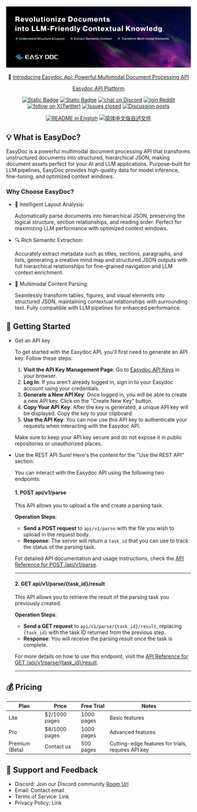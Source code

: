 ![cover-v5-optimized](/assets/readme_cover.png)

<p align="center">
  📌 <a href="https://easydoc.sh/">Introducing Easydoc Api: Powerful Multimodal Document Processing API</a>
</p>



<p align="center">
  <a href="https://platform.easydoc-ai.sh">Easydoc API Platform</a> 
  <!-- ·
   <a href="https://easydoc-ai.sh">Documentation</a> -->
</p>

<p align="center">
    <a href="https://easydoc.sh" target="_blank">
        <img alt="Static Badge" src="https://img.shields.io/badge/product-F04438"></a>
    <a href="https://easydoc.sh/pricing" target="_blank">
        <img alt="Static Badge" src="
        https://img.shields.io/badge/pricing-%20%23155EEF
        "></a>
    <a href="https://discord.gg/kMgjbHxm" target="_blank">
        <img src="https://img.shields.io/discord/1319201673201324032?logo=discord&labelColor=%20%235462eb&logoColor=%20%23f5f5f5&color=%20%235462eb"
            alt="chat on Discord"></a>
    <a href="https://reddit.com/r/Easydocai" target="_blank">  
        <img src="https://img.shields.io/reddit/subreddit-subscribers/Easydocai?style=plastic&logo=reddit&label=r%2FEasydocai&labelColor=white"
            alt="join Reddit"></a>
    <a href="https://twitter.com/intent/follow?screen_name=EasyDoc_AI" target="_blank">
        <img src="https://img.shields.io/twitter/follow/EasyDoc_AI?logo=X&color=%20%23f5f5f5"
            alt="follow on X(Twitter)"></a>
    <a href="https://github.com/easydoc-ai/easydoc" target="_blank">
        <img alt="Issues closed" src="https://img.shields.io/github/issues-search?query=repo%3Aeasydoc-ai%2Feasydoc%20is%3Aclosed&label=issues%20closed&labelColor=%20%237d89b0&color=%20%235d6b98"></a>
    <a href="https://github.com/easydoc-ai/easydoc/discussions/" target="_blank">
        <img alt="Discussion posts" src="https://img.shields.io/github/discussions/easydoc-ai/easydoc?labelColor=%20%239b8afb&color=%20%237a5af8"></a>
</p>

<p align="center">
  <a href="./README.md"><img alt="README in English" src="https://img.shields.io/badge/English-d9d9d9"></a>
  <a href="./README_CN.md"><img alt="简体中文版自述文件" src="https://img.shields.io/badge/简体中文-d9d9d9"></a>
</p>

## 💡 What is EasyDoc?

EasyDoc is a powerful multimodal document processing API that transforms unstructured documents into structured, hierarchical JSON, making document assets perfect for your AI and LLM applications. Purpose-built for LLM pipelines, EasyDoc provides high-quality data for model inference, fine-tuning, and optimized context windows.

### Why Choose EasyDoc?

- 📄 Intelligent Layout Analysis:

    Automatically parse documents into hierarchical JSON, preserving the logical structure, section relationships, and reading order. Perfect for maximizing LLM performance with optimized context windows.
- 🔍 Rich Semantic Extraction:

    Accurately extract metadata such as titles, sections, paragraphs, and lists, generating a creative mind map and structured JSON outputs with full hierarchical relationships for fine-grained navigation and LLM context enrichment.
- 🎨 Multimodal Content Parsing:

    Seamlessly transform tables, figures, and visual elements into structured JSON, maintaining contextual relationships with surrounding text. Fully compatible with LLM pipelines for enhanced performance.


## 🚀 Getting Started

- Get an API key

  To get started with the Easydoc API, you'll first need to generate an API key. Follow these steps:

  1. **Visit the API Key Management Page**:
     Go to [Easydoc API Keys](https://platform.easydoc.sh/api-keys) in your browser.
  2. **Log In**:
     If you aren't already logged in, sign in to your Easydoc account using your credentials.
  3. **Generate a New API Key**:
     Once logged in, you will be able to create a new API key. Click on the "Create New Key" button.
  4. **Copy Your API Key**:
     After the key is generated, a unique API key will be displayed. Copy the key to your clipboard.
  5. **Use the API Key**:
     You can now use this API key to authenticate your requests when interacting with the Easydoc API.

  Make sure to keep your API key secure and do not expose it in public repositories or unauthorized places.

- Use the REST API
  Sure! Here's the content for the "Use the REST API" section:

  You can interact with the Easydoc API using the following two endpoints:

   #### 1. **POST api/v1/parse**  
   This API allows you to upload a file and create a parsing task. 

   **Operation Steps**:
   - **Send a POST request** to `api/v1/parse` with the file you wish to   upload in the request body.
   - **Response**: The server will return a `task_id` that you can use to  track the status of the parsing task.

   For detailed API documentation and usage instructions, check the [API Reference for POST /api/v1/parse](/docs/api-reference/parse.md).

   ---

   #### 2. **GET api/v1/parse/{task_id}/result**  
   This API allows you to retrieve the result of the parsing task you   previously created.

   **Operation Steps**:
   - **Send a GET request** to `api/v1/parse/{task_id}/result`, replacing  `{task_id}` with the task ID returned from the previous step.
   - **Response**: You will receive the parsing result once the task is    complete.

   For more details on how to use this endpoint, visit the [API Reference for GET /api/v1/parse/{task_id}/result](/docs/api-reference/parse_result.md).

   --- 

## 💰 Pricing

| Plan           | Price           | Free Trial  | Notes                                           |
|----------------|-----------------|-------------|------------------------------------------------|
| Lite           | $2/1000 pages  | 1000 pages  | Basic features                                 |
| Pro            | $8/1000 pages  | 1000 pages  | Advanced features                              |
| Premium (Beta) | Contact us      | 500 pages   | Cutting-edge features for trials, requires API key |


## 💬 Support and Feedback

- Discord: Join our Discord community  [Room Url](https://discord.gg/kMgjbHxm)
- Email: Contact email
- Terms of Service:  Link
- Privacy Policy:  Link
